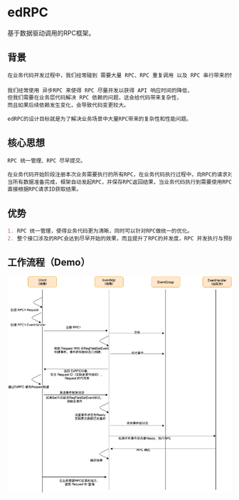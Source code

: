 # edRPC
基于数据驱动调用的RPC框架。

## 背景
```md
在业务代码开发过程中，我们经常碰到 需要大量 RPC、RPC 重复调用 以及 RPC 串行带来的性能问题，

我们经常使用 异步RPC 来使得 RPC 尽量并发以获得 API 响应时间的降低，
但我们需要在业务层代码解决 RPC 依赖的问题，这会给代码带来复杂性，
而且如果后续依赖发生变化，会导致代码变更较大。
```
```md
edRPC的设计目标就是为了解决业务场景中大量RPC带来的复杂性和性能问题。
```
## 核心思想
```md
RPC 统一管理、RPC 尽早提交。
```
```md
在业务代码开始阶段注册本次业务需要执行的所有RPC，在业务代码执行过程中，向RPC的请求对象填充数据，
当所有数据准备完成，框架自动发起RPC，并保存RPC返回结果，当业务代码执行到需要使用RPC返回数据的地方，
直接根据RPC请求ID获取结果。
```
## 优势
```md
1. RPC 统一管理，使得业务代码更为清晰，同时可以针对RPC做统一的优化。
2. 整个接口涉及的RPC会达到尽早开始的效果，而且提升了RPC的并发度，RPC 并发执行与预执行降低了API延迟。
```

## 工作流程（Demo）
![](_doc/edRPC.png)
